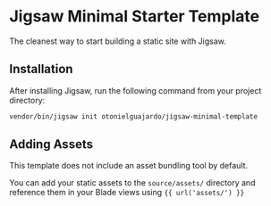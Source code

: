 # Jigsaw Minimal Starter Template

The cleanest way to start building a static site with Jigsaw.

## Installation

After installing Jigsaw, run the following command from your project directory:

```bash
vendor/bin/jigsaw init otonielguajardo/jigsaw-minimal-template
```

## Adding Assets

This template does not include an asset bundling tool by default.

You can add your static assets to the `source/assets/` directory and reference them in your Blade views using `{{ url('assets/') }}`